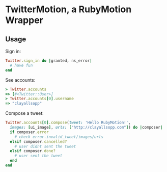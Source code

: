 # TwitterMotion, a RubyMotion Wrapper

## Usage

Sign in:

```ruby
Twitter.sign_in do |granted, ns_error|
  # have fun
end
```

See accounts:

```ruby
> Twitter.accounts
=> [#<Twitter::User>]
> Twitter.accounts[0].username
=> "clayallsopp"
```

Compose a tweet:

```ruby
Twitter.accounts[0].compose(tweet: 'Hello RubyMotion!',
  images: [ui_image], urls: ["http://clayallsopp.com"]) do |composer|
  if composer.error
    # check error.invalid_tweet/images/urls
  elsif composer.cancelled?
    # user didnt sent the tweet
  elsif composer.done?
    # user sent the tweet
  end
end
```